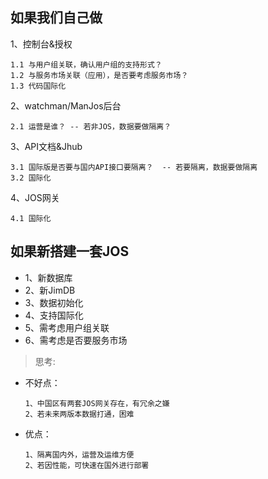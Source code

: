 ## 如果我们自己做

1、控制台&授权  
   
    1.1 与用户组关联，确认用户组的支持形式？
    1.2 与服务市场关联（应用），是否要考虑服务市场？
    1.3 代码国际化


2、watchman/ManJos后台

    2.1 运营是谁？ -- 若非JOS，数据要做隔离？

3、API文档&Jhub

    3.1 国际版是否要与国内API接口要隔离？  -- 若要隔离，数据要做隔离
    3.2 国际化

4、JOS网关

    4.1 国际化



## 如果新搭建一套JOS
- 1、新数据库
- 2、新JimDB
- 3、数据初始化
- 4、支持国际化
- 5、需考虑用户组关联
- 6、需考虑是否要服务市场

> 思考:  
   
- 不好点：

      1、中国区有两套JOS网关存在，有冗余之嫌  
      2、若未来两版本数据打通，困难
   
- 优点：  

      1、隔离国内外，运营及运维方便  
      2、若因性能，可快速在国外进行部署
   